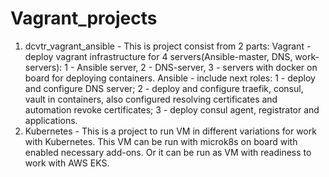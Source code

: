 # Vagrant_projects

1. dcvtr_vagrant_ansible - This is project consist from 2 parts: Vagrant - deploy vagrant infrastructure for 4 servers(Ansible-master, DNS, work-servers): 1 - Ansible server, 2 - DNS-server, 3 - servers with docker on board for deploying containers.
Ansible - include next roles: 1 - deploy and configure DNS server; 2 - deploy and configure traefik, consul, vault in containers, also configured resolving certificates and automation revoke certificates; 3 - deploy consul agent, registrator and applications.
2. Kubernetes - This is a project to run VM in different variations for work with Kubernetes. This VM can be run with microk8s on board with enabled necessary add-ons. Or it can be run as VM with readiness to work with AWS EKS.
